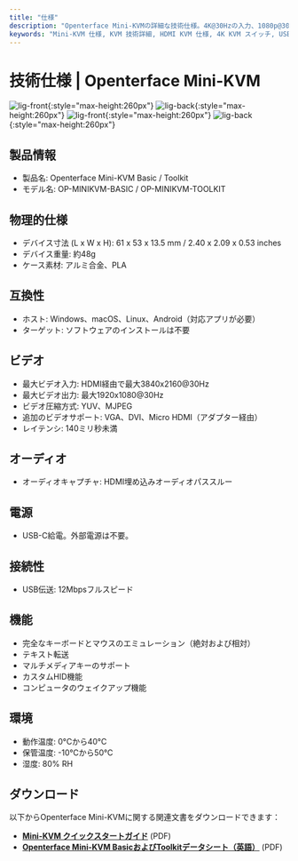 ```yaml
---
title: "仕様"
description: "Openterface Mini-KVMの詳細な技術仕様。4K@30Hzの入力、1080p@30Hzの出力、USB接続、物理的寸法、環境要件を含む。BasicおよびToolkitバージョンの完全なハードウェア仕様。"
keywords: "Mini-KVM 仕様, KVM 技術詳細, HDMI KVM 仕様, 4K KVM スイッチ, USB-C KVM, コンピュータ周辺機器 仕様, KVM 寸法, ビデオ圧縮, キーボードマウスエミュレーション, ハードウェア仕様"
---
```


# **技術仕様** | Openterface Mini-KVM

![lig-front](https://assets.openterface.com/images/product/minikvm-v1-9-front.svg#only-light){:style="max-height:260px"}
![lig-back](https://assets.openterface.com/images/product/minikvm-v1-9-back.svg#only-light){:style="max-height:260px"}
![lig-front](https://assets.openterface.com/images/product/minikvm-v1-9-front_1.svg#only-dark){:style="max-height:260px"}
![lig-back](https://assets.openterface.com/images/product/minikvm-v1-9-back_1.svg#only-dark){:style="max-height:260px"}

## 製品情報
- 製品名: Openterface Mini-KVM Basic / Toolkit
- モデル名: OP-MINIKVM-BASIC / OP-MINIKVM-TOOLKIT

## 物理的仕様
- デバイス寸法 (L x W x H): 61 x 53 x 13.5 mm / 2.40 x 2.09 x 0.53 inches
- デバイス重量: 約48g
- ケース素材: アルミ合金、PLA

## 互換性
- ホスト: Windows、macOS、Linux、Android（対応アプリが必要）
- ターゲット: ソフトウェアのインストールは不要

## ビデオ
- 最大ビデオ入力: HDMI経由で最大3840x2160@30Hz
- 最大ビデオ出力: 最大1920x1080@30Hz
- ビデオ圧縮方式: YUV、MJPEG
- 追加のビデオサポート: VGA、DVI、Micro HDMI（アダプター経由）
- レイテンシ: 140ミリ秒未満

## オーディオ
- オーディオキャプチャ: HDMI埋め込みオーディオパススルー

## 電源
- USB-C給電。外部電源は不要。

## 接続性
- USB伝送: 12Mbpsフルスピード

## 機能
- 完全なキーボードとマウスのエミュレーション（絶対および相対）
- テキスト転送
- マルチメディアキーのサポート
- カスタムHID機能
- コンピュータのウェイクアップ機能

## 環境
- 動作温度: 0°Cから40°C
- 保管温度: -10°Cから50°C
- 湿度: 80% RH

## ダウンロード

以下からOpenterface Mini-KVMに関する関連文書をダウンロードできます：

- **[Mini-KVM クイックスタートガイド](https://raw.githubusercontent.com/TechxArtisanStudio/Openterface/main/product-printed-materials/minikvm_quick_start_guide_20240928.pdf)** (PDF)
- **[Openterface Mini-KVM BasicおよびToolkitデータシート（英語）](https://raw.githubusercontent.com/TechxArtisanStudio/Openterface/main/product-printed-materials/Openterface-Mini-KVM-Basic-and-Toolkit-Datasheet-Eng-20250313.pdf)** (PDF)